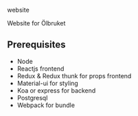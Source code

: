 website

Website for Ölbruket
## Prerequisites

- Node
- Reactjs frontend
- Redux & Redux thunk for props frontend
- Material-ui for styling
- Koa or express for backend
- Postgresql
- Webpack for bundle